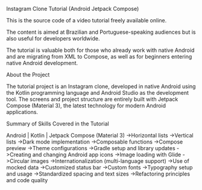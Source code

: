 Instagram Clone Tutorial (Android Jetpack Compose)

This is the source code of a video tutorial freely available online.

The content is aimed at Brazilian and Portuguese-speaking audiences but is also useful for developers worldwide.

The tutorial is valuable both for those who already work with native Android and are migrating from XML to Compose, as well as for beginners entering native Android development.

About the Project

The tutorial project is an Instagram clone, developed in native Android using the Kotlin programming language and Android Studio as the development tool. The screens and project structure are entirely built with Jetpack Compose (Material 3), the latest technology for modern Android applications.

Summary of Skills Covered in the Tutorial

Android | Kotlin | Jetpack Compose (Material 3)
->Horizontal lists
->Vertical lists
->Dark mode implementation
->Composable functions
->Compose preview
->Theme configurations
->Gradle setup and library updates
->Creating and changing Android app icons
->Image loading with Glide
->Circular images
->Internationalization (multi-language support)
->Use of mocked data
->Customized status bar
->Custom fonts
->Typography setup and usage
->Standardized spacing and text sizes
->Refactoring principles and code quality